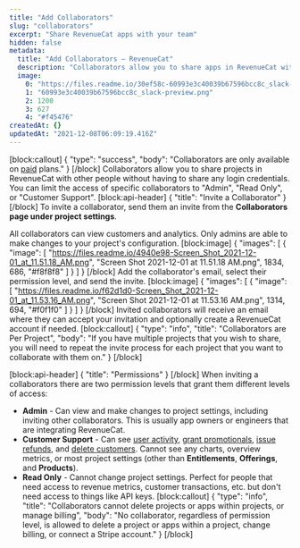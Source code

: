 ```yaml
---
title: "Add Collaborators"
slug: "collaborators"
excerpt: "Share RevenueCat apps with your team"
hidden: false
metadata: 
  title: "Add Collaborators – RevenueCat"
  description: "Collaborators allow you to share apps in RevenueCat with other people without having to share any login credentials. You can limit the access of specific collaborators to \"Admin\" or \"Read Only\"."
  image: 
    0: "https://files.readme.io/30ef58c-60993e3c40039b67596bcc8c_slack-preview.png"
    1: "60993e3c40039b67596bcc8c_slack-preview.png"
    2: 1200
    3: 627
    4: "#f45476"
createdAt: {}
updatedAt: "2021-12-08T06:09:19.416Z"
---
```

[block:callout]
{
  "type": "success",
  "body": "Collaborators are only available on [paid](https://www.revenuecat.com/pricing) plans."
}
[/block]
Collaborators allow you to share projects in RevenueCat with other people without having to share any login credentials. You can limit the access of specific collaborators to "Admin", "Read Only", or "Customer Support".
[block:api-header]
{
  "title": "Invite a Collaborator"
}
[/block]
To invite a collaborator, send them an invite from the **Collaborators page under project settings**. 

All collaborators can view customers and analytics. Only admins are able to make changes to your project's configuration.
[block:image]
{
  "images": [
    {
      "image": [
        "https://files.readme.io/4940e98-Screen_Shot_2021-12-01_at_11.51.18_AM.png",
        "Screen Shot 2021-12-01 at 11.51.18 AM.png",
        1834,
        686,
        "#f8f8f8"
      ]
    }
  ]
}
[/block]
Add the collaborator's email, select their permission level, and send the invite. 
[block:image]
{
  "images": [
    {
      "image": [
        "https://files.readme.io/f62d1d0-Screen_Shot_2021-12-01_at_11.53.16_AM.png",
        "Screen Shot 2021-12-01 at 11.53.16 AM.png",
        1314,
        694,
        "#f0f1f0"
      ]
    }
  ]
}
[/block]
Invited collaborators will receive an email where they can accept your invitation and optionally create a RevenueCat account if needed.
[block:callout]
{
  "type": "info",
  "title": "Collaborators are Per Project",
  "body": "If you have multiple projects that you wish to share, you will need to repeat the invite process for each project that you want to collaborate with them on."
}
[/block]

[block:api-header]
{
  "title": "Permissions"
}
[/block]
When inviting a collaborators there are two permission levels that grant them different levels of access:
- **Admin** - Can view and make changes to project settings, including inviting other collaborators. This is usually app owners or engineers that are integrating RevenueCat.
- **Customer Support** - Can see [user activity](doc:customers), [grant promotionals](doc:promotionals), [issue refunds](doc:customer-history#section-refunding-subscriptions), and [delete customers](doc:manage-users). Cannot see any charts, overview metrics, or most project settings (other than **Entitlements**, **Offerings**, and **Products**).
- **Read Only** - Cannot change project settings. Perfect for people that need access to revenue metrics, customer transactions, etc. but don't need access to things like API keys.
[block:callout]
{
  "type": "info",
  "title": "Collaborators cannot delete projects or apps within projects, or manage billing",
  "body": "No collaborator, regardless of permission level, is allowed to delete a project or apps within a project, change billing, or connect a Stripe account."
}
[/block]
